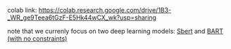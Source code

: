 colab link: 
https://colab.research.google.com/drive/1B3-_WR_ge9Teea6tGzF-E5Hk44wCX_wk?usp=sharing

note that we currenly focus on two deep learning models: [Sbert](https://www.sbert.net/) and   [BART (with no constraints)](https://ai.facebook.com/research/publications/bart-denoising-sequence-to-sequence-pre-training-for-natural-language-generation-translation-and-comprehension/)

